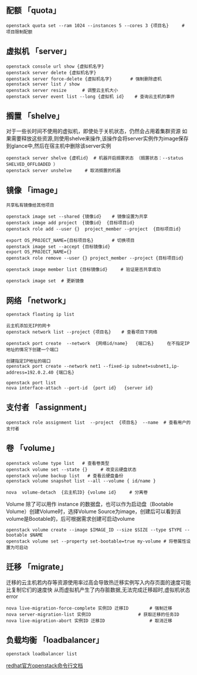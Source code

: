 

## 配额 「quota」

```shell
openstack quota set --ram 1024 --instances 5 --cores 3 {项目名}     # 项目限制配额
```

## 虚拟机 「server」 

```shell
openstack console url show {虚拟机名字}
openstack server delete {虚拟机名字}
openstack server force-delete {虚拟机名字}       # 强制删除虚机
openstack server list / show  
openstack server resize      # 调整云主机大小
openstack server event list --long {虚拟机 id}    # 查询云主机的事件
```

## 搁置 「shelve」

对于一些长时间不使用的虚拟机，即使处于关机状态，仍然会占用着集群资源
如果需要释放这些资源,则使用shelve来操作,该操作会将server实例作为image保存到glance中,然后在宿主机中删除该server实例

```shell
openstack server shelve {虚机id}  # 机器开启搁置状态 （搁置状态：--status SHELVED_OFFLOADED ）
openstack server unshelve     # 取消搁置的机器
```

## 镜像 「image」

```shell
共享私有镜像给其他项目

openstack image set --shared {镜像id}    # 镜像设置为共享
openstack image add project  {镜像id}  {目标项目id} 
openstack role add --user {}  project_member --project  {目标项目id} 

export OS_PROJECT_NAME={目标项目名}       # 切换项目
openstack image set --accept {目标镜像id} 
export OS_PROJECT_NAME={}
openstack role remove --user {} project_member --project {目标项目id}

openstack image member list {目标镜像id}     # 验证是否共享成功

openstack image set  # 更新镜像
```



## 网络 「network」

```shell
openstack floating ip list 

云主机添加无IP的网卡
openstack network list --project {项目名}    # 查看项目下网络

openstack port create  --network  {网络id/name}   {端口名}     在不指定IP地址的情况下创建一个端口

创建指定IP地址的端口
openstack port create --network net1 --fixed-ip subnet=subnet1,ip-address=192.0.2.40 {端口名}  

openstack port list 
nova interface-attach --port-id  {port id}   {server id}   
```



## 支付者 「assignment」

```shell
openstack role assignment list  --project  {项目名}  --name  # 查看用户的支付者
```



## 卷  「volume」

```shell
openstack volume type list   # 查看卷类型
openstack volume set --state {}     # 改变云硬盘状态  
openstack volume backup list   # 查看云硬盘备份
openstack volume snapshot list --all --volume { id/name }

nova  volume-detach  {云主机ID} {volume id}     # 分离卷
```

Volume 除了可以用作 instance 的数据盘，也可以作为启动盘（Bootable Volume）创建Volume时，选择Volume Source为image，创建后可以看到该volume是Bootable的，后可根据需求创建可启动volume

```shell
openstack volume create --image $IMAGE_ID --size $SIZE --type $TYPE --bootable $NAME
openstack volume set --property set-bootable=true my-volume # 将卷属性设置为可启动
```



## 迁移  「migrate」

迁移的云主机若内存等资源使用率过高会导致热迁移实例写入内存页面的速度可能比复制它们的速度快
从而虚拟机产生了内存脏数据,无法完成迁移超时,虚拟机状态error

```shell
nova live-migration-force-complete 实例ID 迁移ID        # 强制迁移
nova server-migration-list 实例ID                  # 获取迁移的任务ID
nova live-migration-abort 实例ID 迁移ID                 # 取消迁移
```



## 负载均衡  「loadbalancer」

```shell
openstack loadbalancer list
```





[redhat官方openstack命令行文档](https://access.redhat.com/documentation/zh-cn/red_hat_openstack_platform/17.0/html/command_line_interface_reference/index)
